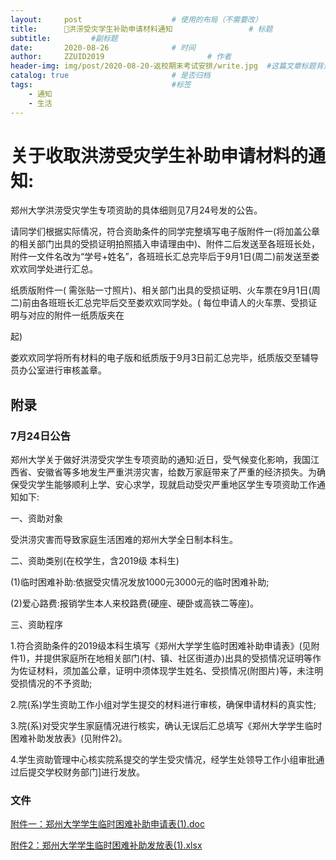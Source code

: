 ```yaml
---
layout:     post   				    # 使用的布局（不需要改）
title:      📢洪涝受灾学生补助申请材料通知 				# 标题 
subtitle:         #副标题
date:       2020-08-26 				# 时间
author:     ZZUID2019 						# 作者
header-img: img/post/2020-08-20-返校期末考试安排/write.jpg 	#这篇文章标题背景图片
catalog: true 						# 是否归档
tags:								#标签
    - 通知
    - 生活
---
```


# 关于收取洪涝受灾学生补助申请材料的通知:

郑州大学洪涝受灾学生专项资助的具体细则见7月24号发的公告。

请同学们根据实际情况，符合资助条件的同学完整填写电子版附件一(将加盖公章的相关部门出具的受损证明拍照插入申请理由中)、附件二后发送至各班班长处，附件一文件名改为“学号+姓名”，各班班长汇总完毕后于9月1日(周二)前发送至娄欢欢同学处进行汇总。

纸质版附件一( 需张贴一寸照片)、相关部门出具的受损证明、火车票在9月1日(周二)前由各班班长汇总完毕后交至娄欢欢同学处。( 每位申请人的火车票、受损证明与对应的附件一纸质版夹在

起)

娄欢欢同学将所有材料的电子版和纸质版于9月3日前汇总完毕，纸质版交至辅导员办公室进行审核盖章。

## 附录

### 7月24日公告 

郑州大学关于做好洪涝受灾学生专项资助的通知:近日，受气候变化影响，我国江西省、安徽省等多地发生严重洪涝灾害，给数万家庭带来了严重的经济损失。为确保受灾学生能够顺利上学、安心求学，现就启动受灾严重地区学生专项资助工作通知如下:

一、资助对象

受洪涝灾害而导致家庭生活困难的郑州大学全日制本科生。

二、资助类别(在校学生，含2019级 本科生)

(1)临时困难补助:依据受灾情况发放1000元3000元的临时困难补助;

(2)爱心路费:报销学生本人来校路费(硬座、硬卧或高铁二等座)。

三、资助程序

1.符合资助条件的2019级本科生填写《郑州大学学生临时困难补助申请表》(见附件1)，并提供家庭所在地相关部门(村、镇、社区街道办)出具的受损情况证明等作为佐证材料，须加盖公章，证明中须体现学生姓名、受损情况(附图片)等，未注明受损情况的不予资助;

2.院(系)学生资助工作小组对学生提交的材料进行审核，确保申请材料的真实性;

3.院(系)对受灾学生家庭情况进行核实，确认无误后汇总填写《郑州大学学生临时困难补助发放表》(见附件2)。

4.学生资助管理中心核实院系提交的学生受灾情况，经学生处领导工作小组审批通过后提交学校财务部门]进行发放。

### 文件

[附件一：郑州大学学生临时困难补助申请表(1).doc](https://wws.lanzous.com/iRPdZg68ndg)

[附件2：郑州大学学生临时困难补助发放表(1).xlsx](https://wws.lanzous.com/imYcNg68neh)